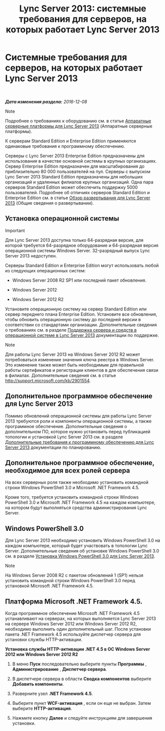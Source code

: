 ﻿---
title: 'Lync Server 2013: системные требования для серверов, на которых работает Lync Server 2013'
TOCTitle: Системные требования для серверов, на которых работает Lync Server 2013
ms:assetid: 781d487d-5958-416a-becb-904d9af3cc0a
ms:mtpsurl: https://technet.microsoft.com/ru-ru/library/Gg398588(v=OCS.15)
ms:contentKeyID: 49310231
ms.date: 07/21/2017
mtps_version: v=OCS.15
ms.translationtype: HT
---

# Системные требования для серверов, на которых работает Lync Server 2013

 

_**Дата изменения раздела:** 2016-12-08_

> [!NOTE]  
> Подробнее о требованиях к оборудованию см. в статье <a href="lync-server-2013-server-hardware-platforms.md">Аппаратные серверные платформы для Lync Server 2013</a> (Аппаратные серверные платформы).

К серверам Standard Edition и Enterprise Edition применяются одинаковые требования к программному обеспечению.

Серверы с Lync Server 2013 Enterprise Edition предназначены для использования в качестве основной системы в крупных организациях. Сервер Enterprise Edition предназначен для масштабирования до приблизительно 80 000 пользователей на пул. Серверы с выпуском Lync Server 2013 Standard Edition предназначены для небольших организаций и удаленных филиалов крупных организаций. Одна пара серверов Standard Edition может обеспечить поддержку 5000 пользователей. Подробнее об отличиях серверов Standard Edition и Enterprise Edition см. в статье [Обзор развертывания для Lync Server 2013](lync-server-2013-deployment-overview.md) (Общие сведения о развертывании).

## Установка операционной системы

> [!IMPORTANT]  
> Для Lync Server 2013 доступна только 64-разрядная версия, для которой требуется 64-разрядное оборудование и 64-разрядная версия операционной системы Windows Server. 32-разрядный выпуск Lync Server 2013 недоступен.

Серверы Standard Edition и Enterprise Edition могут использовать любой из следующих операционных систем:

  - Windows Server 2008 R2 SP1 или последний пакет обновления.

  - Windows Server 2012

  - Windows Server 2012 R2

Установите операционную систему на сервер Standard Edition или сервер переднего плана Enterprise Edition. Установите все обновления, чтобы обновить операционную систему до последней версии в соответствии со стандартами организации. Дополнительные сведения о требованиях см. в разделе [Поддержка сервера и средств в операционной системе в Lync Server 2013](lync-server-2013-server-and-tools-operating-system-support.md) документации по поддержке.

> [!NOTE]  
> Для работы Lync Server 2013 на Windows Server 2012 R2 может потребоваться изменение значения ключа реестра в Windows Server. Это изменение также может быть необходимым для правильной работы сертификатов и регистрации клиентов в для обеспечения связи в филиалах. Дополнительные сведения см. в статье <a href="http://support.microsoft.com/kb/2901554" class="uri">http://support.microsoft.com/kb/2901554</a>.

## Дополнительное программное обеспечение для Lync Server 2013

Помимо обновлений операционной системы для работы Lync Server 2013 требуются роли и компоненты операционной системы, а также программное обеспечение. Дополнительные сведения о дополнительном ПО, которое нужно установить перед публикацией топологии и установкой Lync Server 2013 см. в разделе [Дополнительные требования к программному обеспечению для Lync Server 2013](lync-server-2013-additional-software-requirements.md) документации по планированию.

## Дополнительное программное обеспечение, необходимое для всех ролей сервера

На всех серверных роля также необходимо установить командной строки Windows PowerShell 3.0 и Microsoft .NET Framework 4.5.

Кроме того, требуется установить командной строки Windows PowerShell 3.0 и Microsoft .NET Framework 4.5 на каждом компьютере, на котором будут выполняться средства администрирования Lync Server.

## Windows PowerShell 3.0

Для Lync Server 2013 необходимо установить Windows PowerShell 3.0 на каждом компьютере, который будет участвовать в топологии Lync Server. Дополнительные сведения об установке Windows PowerShell 3.0 см. в разделе [Установка Windows PowerShell 3.0 для Lync Server 2013](lync-server-2013-installing-windows-powershell-3-0.md).

> [!NOTE]  
> На Windows Server 2008 R2 с пакетом обновлений 1 (SP1) нельзя установить командной строки Windows PowerShell 3.0 перед установкой Microsoft .NET Framework 4.5.

## Платформа Microsoft .NET Framework 4.5.

Когда программное обеспечение Microsoft .NET Framework 4.5 устанавливают на серверах, на которых выполняется Lync Server 2013 на сервере Windows Server 2012 или Windows Server 2012 R2, необходимо выполнить один дополнительный шаг. После установки пакета .NET Framework 4.5 используйте диспетчер сервера для установки службы HTTP-активации.

**Установка службы HTTP-активации .NET 4.5 в ОС Windows Server 2012 или Windows Server 2012 R2**

1.  В меню **Пуск** последовательно выберите пункты **Программы** , **Администрирование** , **Диспетчер сервера**.

2.  В диспетчере сервера в области **Сводка компонентов** выберите **Добавить компоненты**.

3.  Разверните узел **.NET Framework 4.5**.

4.  Выберите пункт **WCF-активация** , если он еще не выбран. Затем выберите **HTTP-активация**.

5.  Нажмите кнопку **Далее** и следуйте инструкциям для завершения установки.

